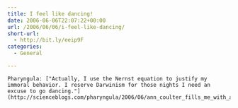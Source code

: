 ```yaml
---
title: I feel like dancing!
date: 2006-06-06T22:07:22+00:00
url: /2006/06/06/i-feel-like-dancing/
short-url:
  - http://bit.ly/eeip9F
categories:
  - General

---
```

<div class='microid-mailto+http:sha1:8c1d45f310908871e65251a55a7aae85bcfa7cd9'>
  
    Pharyngula: ["Actually, I use the Nernst equation to justify my immoral behavior. I reserve Darwinism for those nights I need an excuse to go dancing."](http://scienceblogs.com/pharyngula/2006/06/ann_coulter_fills_me_with_anti.php)
  
